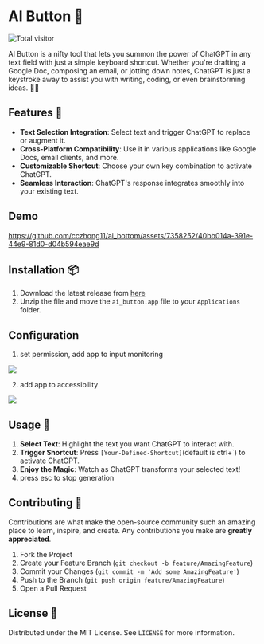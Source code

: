 # AI Button 🚀

![Total visitor](https://badge.tczhong.com/total.svg?repo_id=cczhong11.ai_button)

AI Button is a nifty tool that lets you summon the power of ChatGPT in any text field with just a simple keyboard shortcut. Whether you're drafting a Google Doc, composing an email, or jotting down notes, ChatGPT is just a keystroke away to assist you with writing, coding, or even brainstorming ideas. 🤖✨

## Features 🌟

- **Text Selection Integration**: Select text and trigger ChatGPT to replace or augment it.
- **Cross-Platform Compatibility**: Use it in various applications like Google Docs, email clients, and more.
- **Customizable Shortcut**: Choose your own key combination to activate ChatGPT.
- **Seamless Interaction**: ChatGPT's response integrates smoothly into your existing text.

## Demo

https://github.com/cczhong11/ai_bottom/assets/7358252/40bb014a-391e-44e9-81d0-d04b594eae9d


## Installation 📦

1. Download the latest release from [here](https://github.com/cczhong11/ai_button/releases)
2. Unzip the file and move the `ai_button.app` file to your `Applications` folder.

## Configuration

1. set permission, add app to input monitoring

![](https://tczimg.s3.amazonaws.com/vscode/578057803a4d47c7b20473ec92c52c29.png)

2. add app to accessibility

![](https://tczimg.s3.amazonaws.com/vscode/2c37ba1883d84bffad4b37bf3b318c6c.png)

## Usage 📖

1. **Select Text**: Highlight the text you want ChatGPT to interact with.
2. **Trigger Shortcut**: Press `[Your-Defined-Shortcut]`(default is ctrl+`) to activate ChatGPT.
3. **Enjoy the Magic**: Watch as ChatGPT transforms your selected text!
4. press esc to stop generation

## Contributing 🤝

Contributions are what make the open-source community such an amazing place to learn, inspire, and create. Any contributions you make are **greatly appreciated**.

1. Fork the Project
2. Create your Feature Branch (`git checkout -b feature/AmazingFeature`)
3. Commit your Changes (`git commit -m 'Add some AmazingFeature'`)
4. Push to the Branch (`git push origin feature/AmazingFeature`)
5. Open a Pull Request

## License 📜

Distributed under the MIT License. See `LICENSE` for more information.

